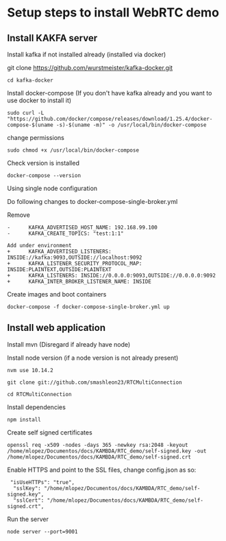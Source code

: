 # Setup steps to install WebRTC demo

## Install KAKFA server

Install kafka if not installed already (installed via docker)

git clone https://github.com/wurstmeister/kafka-docker.git 

```
cd kafka-docker
```

Install docker-compose (If you don't have kafka already and you want to use docker to install it)

```
sudo curl -L "https://github.com/docker/compose/releases/download/1.25.4/docker-compose-$(uname -s)-$(uname -m)" -o /usr/local/bin/docker-compose
```

change permissions
```
sudo chmod +x /usr/local/bin/docker-compose
```

Check version is installed
```
docker-compose --version
```

Using single node configuration

Do following changes to docker-compose-single-broker.yml

Remove
```
-      KAFKA_ADVERTISED_HOST_NAME: 192.168.99.100
-      KAFKA_CREATE_TOPICS: "test:1:1"

Add under environment
+      KAFKA_ADVERTISED_LISTENERS: INSIDE://kafka:9093,OUTSIDE://localhost:9092
+      KAFKA_LISTENER_SECURITY_PROTOCOL_MAP: INSIDE:PLAINTEXT,OUTSIDE:PLAINTEXT
+      KAFKA_LISTENERS: INSIDE://0.0.0.0:9093,OUTSIDE://0.0.0.0:9092
+      KAFKA_INTER_BROKER_LISTENER_NAME: INSIDE
```

Create images and boot containers
```
docker-compose -f docker-compose-single-broker.yml up
```



## Install web application

Install mvn (Disregard if already have node)

Install node version (if a node version is not already present)
```
nvm use 10.14.2
```

```
git clone git://github.com/smashleon23/RTCMultiConnection

cd RTCMultiConnection
```

Install dependencies
```
npm install
```

Create self signed certificates

```
openssl req -x509 -nodes -days 365 -newkey rsa:2048 -keyout /home/mlopez/Documentos/docs/KAMBDA/RTC_demo/self-signed.key -out /home/mlopez/Documentos/docs/KAMBDA/RTC_demo/self-signed.crt
```

Enable HTTPS and point to the SSL files, change config.json as so:
```
 "isUseHTTPs": "true",
  "sslKey": "/home/mlopez/Documentos/docs/KAMBDA/RTC_demo/self-signed.key",
  "sslCert": "/home/mlopez/Documentos/docs/KAMBDA/RTC_demo/self-signed.crt",
```

Run the server
```
node server --port=9001
```



